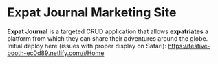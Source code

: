 # Expat Journal Marketing Site

**Expat Journal** is a targeted CRUD application that allows **expatriates** a platform from which they can share their adventures around the globe.
Initial deploy here (issues with proper display on Safari): https://festive-booth-ec0d89.netlify.com/#Home
